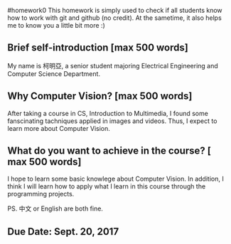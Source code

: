 #homework0
This homework is simply used to check if all students know how to work with git and github (no credit).
At the sametime, it also helps me to know you a little bit more :)

## Brief self-introduction [max 500 words]
My name is 柯明亞, a senior student majoring Electrical Engineering and Computer Science Department. 
## Why Computer Vision? [max 500 words]
After taking a course in CS, Introduction to Multimedia, I found some fanscinating tachniques applied in images and videos. Thus, I expect to learn more about Computer Vision.
## What do you want to achieve in the course? [ max 500 words]
I hope to learn some basic knowlege about Computer Vision. In addition, I think I will learn how to apply what I learn in this course through the programming projects.

PS. 中文 or English are both fine.

## Due Date: Sept. 20, 2017
